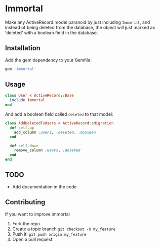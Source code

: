 # Immortal

Make any ActiveRecord model paranoid by just including `Immortal`, and instead
of being deleted from the database, the object will just marked as 'deleted'
with a boolean field in the database.

## Installation

Add the gem dependency to your Gemfile:

```ruby
gem 'immortal'
```

## Usage

```ruby
class User < ActiveRecord::Base
  include Immortal
end
```

And add a boolean field called `deleted` to that model:

```ruby
class AddDeletedToUsers < ActiveRecord::Migration
  def self.up
    add_column :users, :deleted, :boolean
  end

  def self.down
    remove_column :users, :deleted
  end
end
```

## TODO

- Add documentation in the code

## Contributing

If you want to improve immortal

1. Fork the repo
2. Create a topic branch `git checkout -b my_feature`
3. Push it! `git push origin my_feature`
4. Open a pull request
